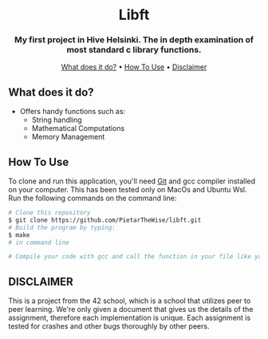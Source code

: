 <h1 align="center">
  <br>
    Libft
  <br>
</h1>

<h3 align="center">My first project in Hive Helsinki. The in depth examination of most standard c library functions.</h3>

<p align="center">
  <a href="#what-does-it-do">What does it do?</a> •
  <a href="#how-to-use">How To Use</a> •
  <a href="#disclaimer">Disclaimer</a>
</p>

## What does it do?

* Offers handy functions such as:
  - String handling
  - Mathematical Computations
  - Memory Management

## How To Use

To clone and run this application, you'll need [Git](https://git-scm.com) and gcc compiler installed on your computer. This has been tested only on MacOs and Ubuntu Wsl. Run the following commands on the command line:

```bash
# Clone this repository
$ git clone https://github.com/PietarTheWise/libft.git
# Build the program by typing:
$ make
# in command line

# Compile your code with gcc and call the function in your file like you do with other libraries.

```

## DISCLAIMER

<p>
This is a project from the 42 school, which is a school that utilizes peer to peer learning.
We're only given a document that gives us the details of the assignment, therefore each implementation
is unique. Each assignment is tested for crashes and other bugs thoroughly by other peers.
</p>
